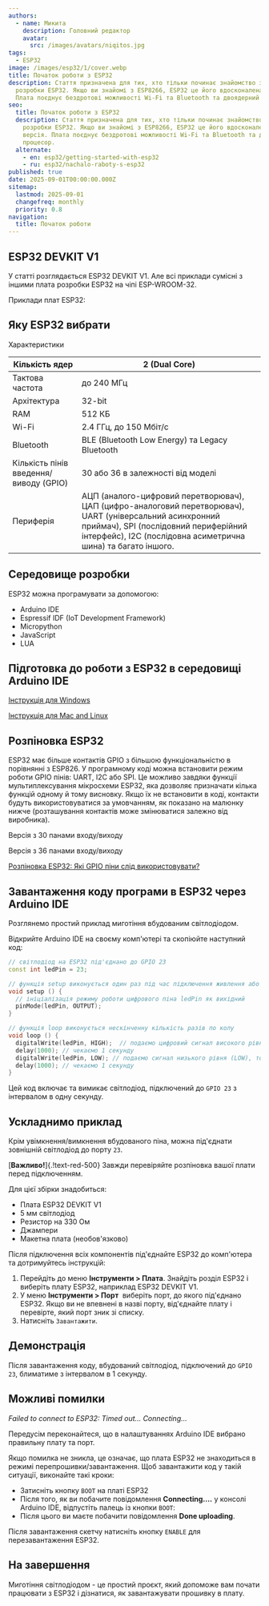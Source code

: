 ```yaml
---
authors:
  - name: Микита
    description: Головний редактор
    avatar:
      src: /images/avatars/niqitos.jpg
tags:
  - ESP32
image: /images/esp32/1/cover.webp
title: Початок роботи з ESP32
description: Стаття призначена для тих, хто тільки починає знайомство з платою
  розробки ESP32. Якщо ви знайомі з ESP8266, ESP32 це його вдосконалена версія.
  Плата поєднує бездротові можливості Wi-Fi та Bluetooth та двоядерний процесор.
seo:
  title: Початок роботи з ESP32
  description: Стаття призначена для тих, хто тільки починає знайомство з платою
    розробки ESP32. Якщо ви знайомі з ESP8266, ESP32 це його вдосконалена
    версія. Плата поєднує бездротові можливості Wi-Fi та Bluetooth та двоядерний
    процесор.
  alternate:
    - en: esp32/getting-started-with-esp32
    - ru: esp32/nachalo-raboty-s-esp32
published: true
date: 2025-09-01T00:00:00.000Z
sitemap:
  lastmod: 2025-09-01
  changefreq: monthly
  priority: 0.8
navigation:
  title: Початок роботи
---
```


## ESP32 DEVKIT V1

У статті розглядається ESP32 DEVKIT V1. Але всі приклади сумісні з іншими плата розробки ESP32 на чіпі ESP-WROOM-32.

Приклади плат ESP32:

## Яку ESP32 вибрати

Характеристики

| Кількість ядер                         | 2 (Dual Core)                                                                                                                                                                                                     |
| -------------------------------------- | ----------------------------------------------------------------------------------------------------------------------------------------------------------------------------------------------------------------- |
| Тактова частота                        | до 240 МГц                                                                                                                                                                                                        |
| Архітектура                            | 32-bit                                                                                                                                                                                                            |
| RAM                                    | 512 КБ                                                                                                                                                                                                            |
| Wi-Fi                                  | 2.4 ГГц, до 150 Мбіт/с                                                                                                                                                                                            |
| Bluetooth                              | BLE (Bluetooth Low Energy) та Legacy Bluetooth                                                                                                                                                                    |
| Кількість пінів введення/виводу (GPIO) | 30 або 36 в залежності від моделі                                                                                                                                                                                 |
| Периферія                              | АЦП (аналого-цифровий перетворювач), ЦАП (цифро-аналоговий перетворювач), UART (універсальний асинхронний приймач), SPI (послідовний периферійний інтерфейс), I2C (послідовна асиметрична шина) та багато іншого. |

## Середовище розробки

ESP32 можна програмувати за допомогою:

- Arduino IDE
- Espressif IDF (IoT Development Framework)
- Micropython
- JavaScript
- LUA

## Підготовка до роботи з ESP32 в середовищі Arduino IDE

[Інструкція для Windows](vstanovlennya-platy-esp32-v-arduino-ide-na-windows)

[Інструкція для Mac and Linux](vstanovlennya-platy-esp32-v-arduino-ide-na-mac-os-x-i-linux)

## Розпіновка ESP32

ESP32 має більше контактів GPIO з більшою функціональністю в порівнянні з ESP826. У програмному коді можна встановити режим роботи GPIO пінів: UART, I2C або SPI. Це можливо завдяки функції мультиплексування мікросхеми ESP32, яка дозволяє призначати кілька функцій одному й тому висновку. Якщо їх не встановити в коді, контакти будуть використовуватися за умовчанням, як показано на малюнку нижче (розташування контактів може змінюватися залежно від виробника).

Версія з 30 панами входу/виходу

Версія з 36 панами входу/виходу

[Розпіновка ESP32: Які GPIO піни слід використовувати?](/en)

## Завантаження коду програми в ESP32 через Arduino IDE

Розглянемо простий приклад миготіння вбудованим світлодіодом.

Відкрийте Arduino IDE на своєму комп'ютері та скопіюйте наступний код:

```cpp [esp-32-blinking-led.ino]
// світлодіод на ESP32 під'єднано до GPIO 23
const int ledPin = 23;

// функція setup виконується один раз під час підключення живлення або перезавантаження плати
void setup () {
  // ініціалізація режиму роботи цифрового піна ledPin як вихідний
  pinMode(ledPin, OUTPUT);
}

// функція loop виконується нескінченну кількість разів по колу
void loop () {
  digitalWrite(ledPin, HIGH);  // подаємо цифровий сигнал високого рівня (HIGH) на пін ledPin, тобто включаємо світлодіод
  delay(1000); // чекаємо 1 секунду
  digitalWrite(ledPin, LOW); // подаємо сигнал низького рівня (LOW), тобто вимикаємо світлодіод
  delay(1000); // чекаємо 1 секунду
}
```

Цей код включає та вимикає світлодіод, підключений до `GPIO 23` з інтервалом в одну секунду.

## Ускладнимо приклад

Крім увімкнення/вимкнення вбудованого піна, можна під'єднати зовнішній світлодіод до порту `23`.

[**Важливо!**]{.!text-red-500}&#x20;Завжди перевіряйте розпіновка вашої плати перед підключенням.

Для цієї збірки знадобиться:

- Плата ESP32 DEVKIT V1
- 5 мм світлодіод
- Резистор на 330 Ом
- Джампери
- Макетна плата (необов'язково)

Після підключення всіх компонентів під'єднайте ESP32 до комп'ютера та дотримуйтесь інструкцій:

1. Перейдіть до меню **Інструменти > Плата**. Знайдіть розділ ESP32 і виберіть плату ESP32, наприклад ESP32 DEVKIT V1.
2. У меню **Інструменти > Порт**  виберіть порт, до якого під'єднано ESP32. Якщо ви не впевнені в назві порту, від'єднайте плату і перевірте, який порт зник зі списку.
3. Натисніть `Завантажити`.

## Демонстрація

Після завантаження коду, вбудований світлодіод, підключений до `GPIO 23`, блиматиме з інтервалом в 1 секунду.

## Можливі помилки

*Failed to connect to ESP32: Timed out... Connecting...*

Передусім переконайтеся, що в налаштуваннях Arduino IDE вибрано правильну плату та порт.

Якщо помилка не зникла, це означає, що плата ESP32 не знаходиться в режимі перепрошивки/завантаження. Щоб завантажити код у такій ситуації, виконайте такі кроки:

- Затисніть кнопку `BOOT` на платі ESP32
- Після того, як ви побачите повідомлення **Connecting….** у консолі Arduino IDE, відпустіть палець із кнопки `BOOT`:
- Після цього ви маєте побачити повідомлення **Done uploading**.

Після завантаження скетчу натисніть кнопку `ENABLE` для перезавантаження ESP32.

## На завершення

Миготіння світлодіодом - це простий проєкт, який допоможе вам почати працювати з ESP32 і дізнатися, як завантажувати прошивку в плату.
